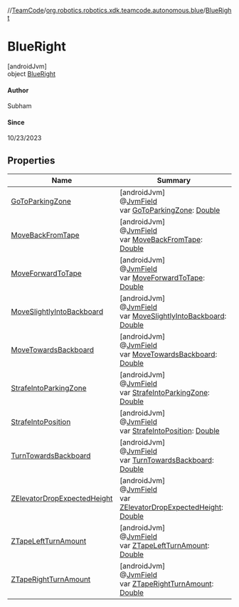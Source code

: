 //[TeamCode](../../../index.md)/[org.robotics.robotics.xdk.teamcode.autonomous.blue](../index.md)/[BlueRight](index.md)

# BlueRight

[androidJvm]\
object [BlueRight](index.md)

#### Author

Subham

#### Since

10/23/2023

## Properties

| Name | Summary |
|---|---|
| [GoToParkingZone](-go-to-parking-zone.md) | [androidJvm]<br>@[JvmField](https://kotlinlang.org/api/latest/jvm/stdlib/kotlin.jvm/-jvm-field/index.html)<br>var [GoToParkingZone](-go-to-parking-zone.md): [Double](https://kotlinlang.org/api/latest/jvm/stdlib/kotlin/-double/index.html) |
| [MoveBackFromTape](-move-back-from-tape.md) | [androidJvm]<br>@[JvmField](https://kotlinlang.org/api/latest/jvm/stdlib/kotlin.jvm/-jvm-field/index.html)<br>var [MoveBackFromTape](-move-back-from-tape.md): [Double](https://kotlinlang.org/api/latest/jvm/stdlib/kotlin/-double/index.html) |
| [MoveForwardToTape](-move-forward-to-tape.md) | [androidJvm]<br>@[JvmField](https://kotlinlang.org/api/latest/jvm/stdlib/kotlin.jvm/-jvm-field/index.html)<br>var [MoveForwardToTape](-move-forward-to-tape.md): [Double](https://kotlinlang.org/api/latest/jvm/stdlib/kotlin/-double/index.html) |
| [MoveSlightlyIntoBackboard](-move-slightly-into-backboard.md) | [androidJvm]<br>@[JvmField](https://kotlinlang.org/api/latest/jvm/stdlib/kotlin.jvm/-jvm-field/index.html)<br>var [MoveSlightlyIntoBackboard](-move-slightly-into-backboard.md): [Double](https://kotlinlang.org/api/latest/jvm/stdlib/kotlin/-double/index.html) |
| [MoveTowardsBackboard](-move-towards-backboard.md) | [androidJvm]<br>@[JvmField](https://kotlinlang.org/api/latest/jvm/stdlib/kotlin.jvm/-jvm-field/index.html)<br>var [MoveTowardsBackboard](-move-towards-backboard.md): [Double](https://kotlinlang.org/api/latest/jvm/stdlib/kotlin/-double/index.html) |
| [StrafeIntoParkingZone](-strafe-into-parking-zone.md) | [androidJvm]<br>@[JvmField](https://kotlinlang.org/api/latest/jvm/stdlib/kotlin.jvm/-jvm-field/index.html)<br>var [StrafeIntoParkingZone](-strafe-into-parking-zone.md): [Double](https://kotlinlang.org/api/latest/jvm/stdlib/kotlin/-double/index.html) |
| [StrafeIntoPosition](-strafe-into-position.md) | [androidJvm]<br>@[JvmField](https://kotlinlang.org/api/latest/jvm/stdlib/kotlin.jvm/-jvm-field/index.html)<br>var [StrafeIntoPosition](-strafe-into-position.md): [Double](https://kotlinlang.org/api/latest/jvm/stdlib/kotlin/-double/index.html) |
| [TurnTowardsBackboard](-turn-towards-backboard.md) | [androidJvm]<br>@[JvmField](https://kotlinlang.org/api/latest/jvm/stdlib/kotlin.jvm/-jvm-field/index.html)<br>var [TurnTowardsBackboard](-turn-towards-backboard.md): [Double](https://kotlinlang.org/api/latest/jvm/stdlib/kotlin/-double/index.html) |
| [ZElevatorDropExpectedHeight](-z-elevator-drop-expected-height.md) | [androidJvm]<br>@[JvmField](https://kotlinlang.org/api/latest/jvm/stdlib/kotlin.jvm/-jvm-field/index.html)<br>var [ZElevatorDropExpectedHeight](-z-elevator-drop-expected-height.md): [Double](https://kotlinlang.org/api/latest/jvm/stdlib/kotlin/-double/index.html) |
| [ZTapeLeftTurnAmount](-z-tape-left-turn-amount.md) | [androidJvm]<br>@[JvmField](https://kotlinlang.org/api/latest/jvm/stdlib/kotlin.jvm/-jvm-field/index.html)<br>var [ZTapeLeftTurnAmount](-z-tape-left-turn-amount.md): [Double](https://kotlinlang.org/api/latest/jvm/stdlib/kotlin/-double/index.html) |
| [ZTapeRightTurnAmount](-z-tape-right-turn-amount.md) | [androidJvm]<br>@[JvmField](https://kotlinlang.org/api/latest/jvm/stdlib/kotlin.jvm/-jvm-field/index.html)<br>var [ZTapeRightTurnAmount](-z-tape-right-turn-amount.md): [Double](https://kotlinlang.org/api/latest/jvm/stdlib/kotlin/-double/index.html) |
